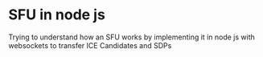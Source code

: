 # SFU in node js
Trying to understand how an SFU works by implementing it in node js with websockets to transfer ICE Candidates and SDPs
